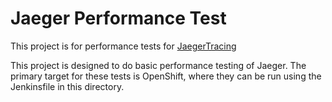 # Jaeger Performance Test

This project is for performance tests for [JaegerTracing](https://www.jaegertracing.io/)

This project is designed to do basic performance testing of Jaeger. The primary target for these tests is OpenShift, where they can be run using the Jenkinsfile in this directory.
